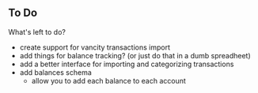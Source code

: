 To Do
---
What's left to do?

- create support for vancity transactions import
- add things for balance tracking? (or just do that in a dumb spreadheet)
- add a better interface for importing and categorizing transactions
- add balances schema
  - allow you to add each balance to each account
